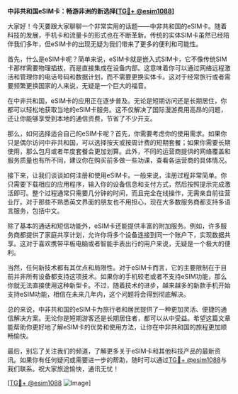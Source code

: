 **中非共和国eSIM卡：畅游非洲的新选择[[TG💪+ @esim1088](https://t.me/s/esim1088)]**

大家好！今天要跟大家聊聊一个非常实用的话题——中非共和国的eSIM卡。随着科技的发展，手机卡和流量卡的形式也在不断革新。传统的实体SIM卡虽然已经陪伴我们多年，但eSIM卡的出现无疑为我们带来了更多的便利和可能性。

首先，什么是eSIM卡呢？简单来说，eSIM卡就是嵌入式SIM卡，它不像传统SIM卡那样需要物理插拔，而是直接集成在设备内部。这意味着你可以通过网络远程激活和管理你的电话号码和数据计划，而不需要更换实体卡。这对于经常旅行或者需要频繁更换国家的人来说，无疑是一个巨大的福音。

在中非共和国，eSIM卡的应用正在逐步普及。无论是短期访问还是长期居住，你都可以轻松地获取当地的eSIM卡服务。这不仅解决了国际漫游费用高昂的问题，还让你能够享受到本地的通信资费，节省了不少开支。

那么，如何选择适合自己的eSIM卡呢？首先，你需要考虑你的使用需求。如果你只是偶尔访问中非共和国，可以选择按天或按周计费的短期套餐；如果你需要长期使用，那么包月或者年度套餐会更加划算。此外，不同的运营商提供的网络覆盖和服务质量也有所不同，建议你在购买前多做一些功课，查看各运营商的具体情况。

接下来，让我们谈谈如何注册和使用eSIM卡。一般来说，注册过程非常简单。你只需要下载相应的应用程序，输入你的设备信息和支付方式，然后按照提示完成激活即可。整个过程通常只需要几分钟的时间，而且完全在线操作，无需亲自前往营业厅。对于那些不熟悉英文界面的朋友也不用担心，现在大多数服务商都支持多语言服务，包括中文。

除了基本的通话和短信功能外，eSIM卡还能提供丰富的附加服务。例如，许多服务商都提供了家庭共享计划，允许你将多个设备连接到同一个账户下，实现数据共享。这对于喜欢携带平板电脑或者智能手表出行的用户来说，无疑是一个极大的便利。

当然，任何新技术都有其优点和局限性。对于eSIM卡而言，它的主要限制在于目前并非所有设备都支持这项技术。如果你的手机较老或者不支持eSIM功能，那么你就无法直接使用这种新型卡。不过，随着技术的进步，越来越多的新款手机开始支持eSIM功能，相信在未来几年内，这个问题将会得到彻底解决。

总的来说，中非共和国的eSIM卡为旅行者和居民提供了一种更加灵活、便捷的通信解决方案。无论你是短期游客还是长期居住者，都可以从中受益。希望这篇文章能帮助你更好地了解eSIM卡的优势和使用方法，让你在中非共和国的旅程更加顺畅愉快。

最后，别忘了关注我们的频道，了解更多关于eSIM卡和其他科技产品的最新资讯。如果你有任何疑问或需要进一步的帮助，随时可以通过[TG💪+ @esim1088](https://t.me/s/esim1088)与我们联系。祝大家旅途愉快，通讯无忧！

[[TG💪+ @esim1088](https://t.me/s/esim1088) ![Image](https://i.postimg.cc/4NQfJmqS/Snipaste-2025-05-13-00-14-12.png)]